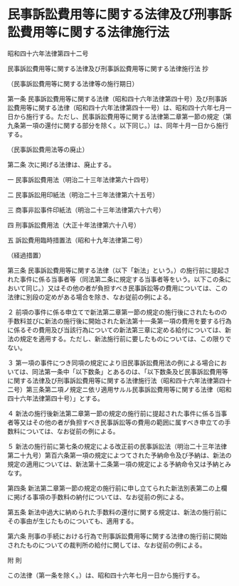 # 民事訴訟費用等に関する法律及び刑事訴訟費用等に関する法律施行法

昭和四十六年法律第四十二号

民事訴訟費用等に関する法律及び刑事訴訟費用等に関する法律施行法 抄

（民事訴訟費用等に関する法律等の施行期日）

第一条 民事訴訟費用等に関する法律（昭和四十六年法律第四十号）及び刑事訴訟費用等に関する法律（昭和四十六年法律第四十一号）は、昭和四十六年七月一日から施行する。ただし、民事訴訟費用等に関する法律第二章第一節の規定（第九条第一項の還付に関する部分を除く。以下同じ。）は、同年十月一日から施行する。

（民事訴訟費用法等の廃止）

第二条 次に掲げる法律は、廃止する。

一 民事訴訟費用法（明治二十三年法律第六十四号）

二 民事訴訟用印紙法（明治二十三年法律第六十五号）

三 商事非訟事件印紙法（明治二十三年法律第六十六号）

四 刑事訴訟費用法（大正十年法律第六十八号）

五 訴訟費用臨時措置法（昭和十九年法律第二号）

（経過措置）

第三条 民事訴訟費用等に関する法律（以下「新法」という。）の施行前に提起された事件に係る当事者等（同法第二条に規定する当事者等をいう。以下この条において同じ。）又はその他の者が負担すべき民事訴訟等の費用については、この法律に別段の定めがある場合を除き、なお従前の例による。

２ 前項の事件に係る申立てで新法第二章第一節の規定の施行後にされたものの手数料並びに新法の施行後に開始された新法第十一条第一項の費用を要する行為に係るその費用及び当該行為についての新法第三章に定める給付については、新法の規定を適用する。ただし、新法施行前に要したものについては、この限りでない。

３ 第一項の事件につき同項の規定により旧民事訴訟費用法の例による場合においては、同法第一条中「以下数条」とあるのは、「以下数条及ビ民事訴訟費用等に関する法律及び刑事訴訟費用等に関する法律施行法（昭和四十六年法律第四十二号）第三条第二項ノ規定ニ依リ適用サルル民事訴訟費用等に関する法律（昭和四十六年法律第四十号）」とする。

４ 新法の施行後新法第二章第一節の規定の施行前に提起された事件に係る当事者等又はその他の者が負担すべき民事訴訟等の費用の範囲に属すべき申立ての手数料については、なお従前の例による。

５ 新法の施行前に第七条の規定による改正前の民事訴訟法（明治二十三年法律第二十九号）第百六条第一項の規定によつてされた予納命令及び予納は、新法の規定の適用については、新法第十二条第一項の規定による予納命令又は予納とみなす。

第四条 新法第二章第一節の規定の施行前に申し立てられた新法別表第二の上欄に掲げる事項の手数料の納付については、なお従前の例による。

第五条 新法中過大に納められた手数料の還付に関する規定は、新法の施行前にその事由が生じたものについても、適用する。

第六条 刑事の手続における行為で刑事訴訟費用等に関する法律の施行前に開始されたものについての裁判所の給付に関しては、なお従前の例による。

附 則

この法律（第一条を除く。）は、昭和四十六年七月一日から施行する。
